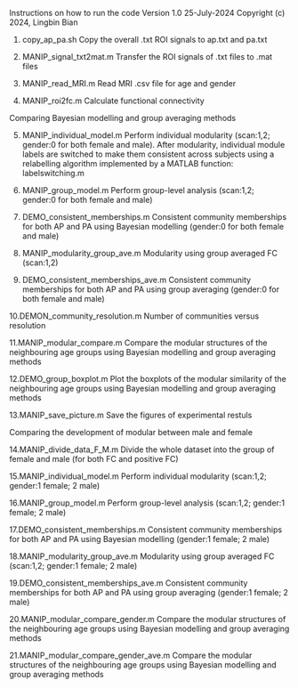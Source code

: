 Instructions on how to run the code
Version 1.0
25-July-2024
Copyright (c) 2024, Lingbin Bian

1. copy_ap_pa.sh   Copy the overall .txt ROI signals to ap.txt and pa.txt

2. MANIP_signal_txt2mat.m   Transfer the ROI signals of .txt files to .mat files

3. MANIP_read_MRI.m   Read MRI .csv file for age and gender

4. MANIP_roi2fc.m    Calculate functional connectivity

Comparing Bayesian modelling and group averaging methods

5. MANIP_individual_model.m   Perform individual modularity (scan:1,2; gender:0 for both female and male). After modularity, individual module labels are switched to make them consistent across subjects using a relabelling algorithm implemented by a MATLAB function: labelswitching.m

6. MANIP_group_model.m Perform   group-level analysis (scan:1,2; gender:0 for both female and male)

7. DEMO_consistent_memberships.m   Consistent community memberships for both AP and PA using Bayesian modelling (gender:0 for both female and male)

8. MANIP_modularity_group_ave.m   Modularity using group averaged FC (scan:1,2)

9. DEMO_consistent_memberships_ave.m   Consistent community memberships for both AP and PA using group averaging (gender:0 for both female and male)

10.DEMON_community_resolution.m   Number of communities versus resolution

11.MANIP_modular_compare.m   Compare the modular structures of the neighbouring age groups using Bayesian modelling and group averaging methods

12.DEMO_group_boxplot.m   Plot the boxplots of the modular similarity of the neighbouring age groups using Bayesian modelling and group averaging methods

13.MANIP_save_picture.m   Save the figures of experimental restuls

Comparing the development of modular between male and female

14.MANIP_divide_data_F_M.m Divide the whole dataset into the group of female and male (for both FC and positive FC)

15.MANIP_individual_model.m   Perform individual modularity (scan:1,2; gender:1 female; 2 male)

16.MANIP_group_model.m Perform   group-level analysis (scan:1,2; gender:1 female; 2 male)

17.DEMO_consistent_memberships.m   Consistent community memberships for both AP and PA using Bayesian modelling (gender:1 female; 2 male)

18.MANIP_modularity_group_ave.m   Modularity using group averaged FC (scan:1,2; gender:1 female; 2 male)

19.DEMO_consistent_memberships_ave.m   Consistent community memberships for both AP and PA using group averaging (gender:1 female; 2 male)

20.MANIP_modular_compare_gender.m   Compare the modular structures of the neighbouring age groups using Bayesian modelling and group averaging methods

21.MANIP_modular_compare_gender_ave.m   Compare the modular structures of the neighbouring age groups using Bayesian modelling and group averaging methods
